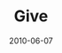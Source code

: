 ---
layout: media
category: media
series: "Lavish"
title: "Give"
date: 2010-06-07
description: "Brian Tome talks about what it looks like to give grace."
video: "https://s3.amazonaws.com/crossroadsvideomessages/Lavish05.mp4"
video-poster: "https://www.crossroads.net/uploadedfiles/Lavish05_Still.jpg"
---